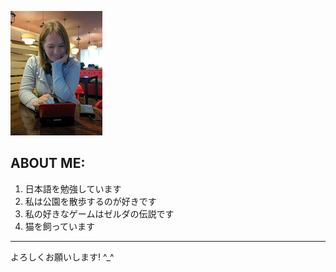 ![Фото](/img/L5VvvJkxm3E.png)

## **ABOUT ME:**

1.  日本語を勉強しています
2.  私は公園を散歩するのが好きです
3.  私の好きなゲームはゼルダの伝説です
4.  猫を飼っています
__________________________________________________________________________________

よろしくお願いします!  ^_^
